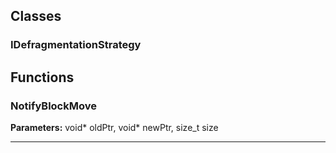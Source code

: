 
## Classes

### IDefragmentationStrategy




## Functions

### NotifyBlockMove



**Parameters:** void* oldPtr, void* newPtr, size_t size

---
